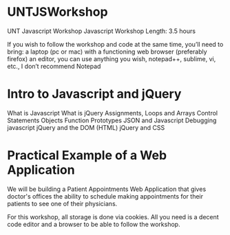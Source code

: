 # UNTJSWorkshop
UNT Javascript Workshop
Javascript Workshop
Length: 3.5 hours

If you wish to follow the workshop and code at the same time, you’ll need to bring:
a laptop (pc or mac) with a functioning web browser (preferably firefox)
an editor, you can use anything you wish, notepad++, sublime, vi, etc., I don’t recommend Notepad

Intro to Javascript and jQuery
==============================
What is Javascript
What is jQuery
Assignments, Loops and Arrays
Control Statements
Objects
Function Prototypes
JSON and Javascript
Debugging javascript
jQuery and the DOM (HTML)
jQuery and CSS

Practical Example of a Web Application
======================================
We will be building a Patient Appointments Web Application that gives 
doctor's offices the ability to schedule making appointments for their 
patients to see one of their physicians. 

For this workshop, all storage is done via cookies. All you need 
is a decent code editor and a browser to be able to follow the workshop.
